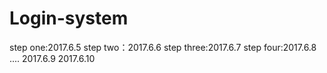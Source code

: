 # Login-system
step one:2017.6.5
step two：2017.6.6
step three:2017.6.7
step four:2017.6.8
....
2017.6.9
2017.6.10
